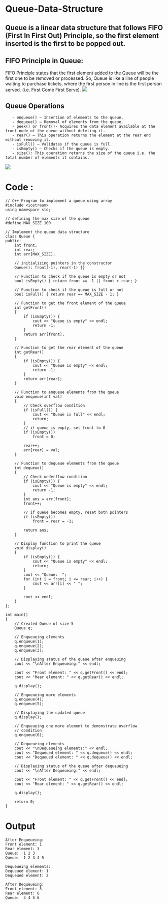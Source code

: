 # Queue-Data-Structure

## Queue is a linear data structure that follows FIFO (First In First Out) Principle, so the first element inserted is the first to be popped out.

## FIFO Principle in Queue:
FIFO Principle states that the first element added to the Queue will be the first one to be removed or processed. So, Queue is like a line of people waiting to purchase tickets, where the first person in line is the first person served. (i.e. First Come First Serve). 
<img src="https://media.geeksforgeeks.org/wp-content/cdn-uploads/20230726165642/Queue-Data-structure1.png">

## Queue Operations
```
   - enqueue() – Insertion of elements to the queue.
   - dequeue() – Removal of elements from the queue.
   - peek() or front()- Acquires the data element available at the front node of the queue without deleting it.
   - rear() – This operation returns the element at the rear end without removing it.
   - isFull() – Validates if the queue is full.
   - isEmpty() – Checks if the queue is empty.
   - size(): This operation returns the size of the queue i.e. the total number of elements it contains.  
```

<img src="https://media.geeksforgeeks.org/wp-content/uploads/20241212125924381216/Types-of-Queue.webp">


# Code :

```
// C++ Program to implement a queue using array
#include <iostream>
using namespace std;

// defining the max size of the queue
#define MAX_SIZE 100

// Implement the queue data structure
class Queue {
public:
    int front;
    int rear;
    int arr[MAX_SIZE];

    // initializing pointers in the constructor
    Queue(): front(-1), rear(-1) {}

    // Function to check if the queue is empty or not
    bool isEmpty() { return front == -1 || front > rear; }

    // Function to check if the queue is full or not
    bool isFull() { return rear == MAX_SIZE - 1; }

    // Function to get the front element of the queue
    int getFront()
    {
        if (isEmpty()) {
            cout << "Queue is empty" << endl;
            return -1;
        }
        return arr[front];
    }

    // Function to get the rear element of the queue
    int getRear()
    {
        if (isEmpty()) {
            cout << "Queue is empty" << endl;
            return -1;
        }
        return arr[rear];
    }

    // Function to enqueue elements from the queue
    void enqueue(int val)
    {
        // Check overflow condition
        if (isFull()) {
            cout << "Queue is full" << endl;
            return;
        }
        // if queue is empty, set front to 0
        if (isEmpty())
            front = 0;

        rear++;
        arr[rear] = val;
    }

    // Function to dequeue elements from the queue
    int dequeue()
    {
        // Check underflow condition
        if (isEmpty()) {
            cout << "Queue is empty" << endl;
            return -1;
        }
        int ans = arr[front];
        front++;

        // if queue becomes empty, reset both pointers
        if (isEmpty())
            front = rear = -1;

        return ans;
    }

    // Display function to print the queue
    void display()
    {
        if (isEmpty()) {
            cout << "Queue is empty" << endl;
            return;
        }
        cout << "Queue:  ";
        for (int i = front; i <= rear; i++) {
            cout << arr[i] << " ";
        }

        cout << endl;
    }
};

int main()
{
    // Created Queue of size 5
    Queue q;

    // Enqueueing elements
    q.enqueue(1);
    q.enqueue(2);
    q.enqueue(3);

    // Displaying status of the queue after enqueuing
    cout << "\nAfter Enqueueing:" << endl;

    cout << "Front element: " << q.getFront() << endl;
    cout << "Rear element: " << q.getRear() << endl;

    q.display();

    // Enqueueing more elements
    q.enqueue(4);
    q.enqueue(5);

    // Displaying the updated queue
    q.display();

    // Enqueueing one more element to demonstrate overflow
    // condition
    q.enqueue(6);

    // Dequeueing elements
    cout << "\nDequeueing elements:" << endl;
    cout << "Dequeued element: " << q.dequeue() << endl;
    cout << "Dequeued element: " << q.dequeue() << endl;

    // Displaying status of the queue after dequeueing
    cout << "\nAfter Dequeueing:" << endl;

    cout << "Front element: " << q.getFront() << endl;
    cout << "Rear element: " << q.getRear() << endl;

    q.display();

    return 0;
}

```

# Output 
```
After Enqueueing:
Front element: 1
Rear element: 3
Queue:  1 2 3 
Queue:  1 2 3 4 5 

Dequeueing elements:
Dequeued element: 1
Dequeued element: 2

After Dequeueing:
Front element: 3
Rear element: 6
Queue:  3 4 5 6
```
